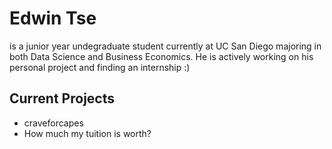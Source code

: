 # Edwin Tse
is a junior year undegraduate student currently at UC San Diego majoring in both Data Science and Business Economics. He is actively working on his personal project and finding an internship :)

## Current Projects
* craveforcapes
* How much my tuition is worth?
